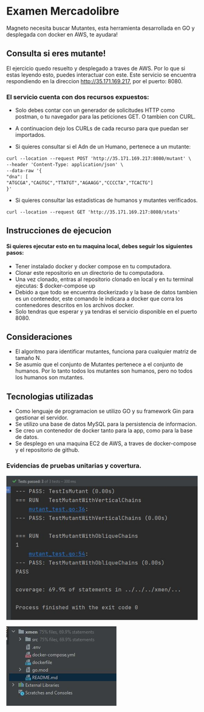 # Examen Mercadolibre

Magneto necesita buscar Mutantes, esta herramienta desarrollada en GO y desplegada con docker en AWS, te ayudara!  


## Consulta si eres mutante!

El ejercicio quedo resuelto y desplegado a traves de AWS. Por lo que si estas leyendo esto, puedes interactuar con este.
Este servicio se encuentra respondiendo en la direccion http://35.171.169.217, por el puerto: 8080.

### El servicio cuenta con dos recursos expuestos:

- Solo debes contar con un generador de solicitudes HTTP como postman, o tu navegador para las peticiones GET. O tambien con CURL.
- A continuacion dejo los CURLs de cada recurso para que puedan ser importados.

- Si quieres consultar si el Adn de un Humano, pertenece a un mutante: 

```
curl --location --request POST 'http://35.171.169.217:8080/mutant' \
--header 'Content-Type: application/json' \
--data-raw '{
"dna": [
"ATGCGA","CAGTGC","TTATGT","AGAAGG","CCCCTA","TCACTG"]
}'
```

- Si quieres consultar las estadisticas de humanos y mutantes verificados.

```
curl --location --request GET 'http://35.171.169.217:8080/stats'
```

## Instrucciones de ejecucion

#### Si quieres ejecutar esto en tu maquina local, debes seguir los siguientes pasos:

- Tener instalado docker y docker compose en tu computadora.
- Clonar este repositorio en un directorio de tu computadora.
- Una vez clonado, entras al repositorio clonado en local y en tu terminal ejecutas: $ docker-compose up
- Debido a que todo se encuentra dockerizado y la base de datos tambien es un contenedor, este comando le indicara a docker que corra los contenedores descritos en los archivos docker.
- Solo tendras que esperar y ya tendras el servicio disponible en el puerto 8080.

## Consideraciones

- El algoritmo para identificar mutantes, funciona para cualquier matriz de tamaño N.
- Se asumio que el conjunto de Mutantes pertenece a el conjunto de humanos. Por lo tanto todos los mutantes son humanos, pero no todos los humanos son mutantes.

## Tecnologias utilizadas

- Como lenguaje de programacion se utilizo GO y su framework Gin para gestionar el servidor.
- Se utilizo una base de datos MySQL para la persistencia de informacion.
- Se creo un contenedor de docker tanto para la app, como para la base de datos.
- Se desplego en una maquina EC2 de AWS, a traves de docker-compose y el repositorio de github.

### Evidencias de pruebas unitarias y covertura.

![Covertura desde la terminal.](images/Captura2.JPG)

![Covertura desde el directorio de archivos.](images/Captura.JPG)

